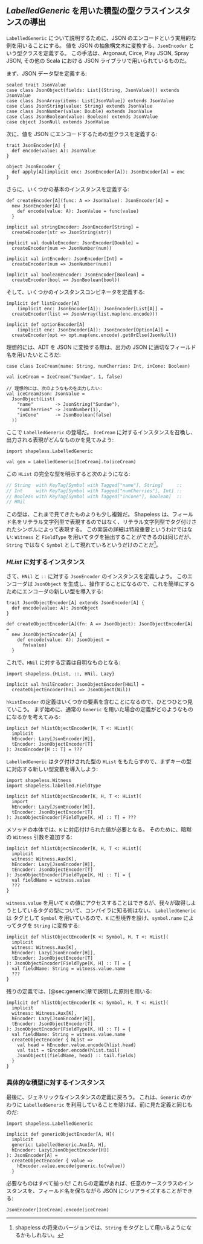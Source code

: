 ## *LabelledGeneric* を用いた積型の型クラスインスタンスの導出

`LabelledGeneric` について説明するために、JSON のエンコードという実用的な例を用いることにする。
値を JSON の抽象構文木に変換する、`JsonEncoder` という型クラスを定義する。
この手法は、Argonaut, Circe, Play JSON, Spray JSON, その他の Scala における JSON ライブラリで用いられているものだ。

まず、JSON データ型を定義する:

```tut:book:silent
sealed trait JsonValue
case class JsonObject(fields: List[(String, JsonValue)]) extends JsonValue
case class JsonArray(items: List[JsonValue]) extends JsonValue
case class JsonString(value: String) extends JsonValue
case class JsonNumber(value: Double) extends JsonValue
case class JsonBoolean(value: Boolean) extends JsonValue
case object JsonNull extends JsonValue
```

次に、値を JSON にエンコードするための型クラスを定義する:

```tut:book:silent
trait JsonEncoder[A] {
  def encode(value: A): JsonValue
}

object JsonEncoder {
  def apply[A](implicit enc: JsonEncoder[A]): JsonEncoder[A] = enc
}
```

さらに、いくつかの基本のインスタンスを定義する:

```tut:book:silent
def createEncoder[A](func: A => JsonValue): JsonEncoder[A] =
  new JsonEncoder[A] {
    def encode(value: A): JsonValue = func(value)
  }

implicit val stringEncoder: JsonEncoder[String] =
  createEncoder(str => JsonString(str))

implicit val doubleEncoder: JsonEncoder[Double] =
  createEncoder(num => JsonNumber(num))

implicit val intEncoder: JsonEncoder[Int] =
  createEncoder(num => JsonNumber(num))

implicit val booleanEncoder: JsonEncoder[Boolean] =
  createEncoder(bool => JsonBoolean(bool))
```

そして、いくつかのインスタンスコンビネータを定義する:

```tut:book:silent
implicit def listEncoder[A]
    (implicit enc: JsonEncoder[A]): JsonEncoder[List[A]] =
  createEncoder(list => JsonArray(list.map(enc.encode)))

implicit def optionEncoder[A]
    (implicit enc: JsonEncoder[A]): JsonEncoder[Option[A]] =
  createEncoder(opt => opt.map(enc.encode).getOrElse(JsonNull))
```

理想的には、ADT を JSON に変換する際は、出力の JSON に適切なフィールド名を用いたいところだ:

```tut:book:silent
case class IceCream(name: String, numCherries: Int, inCone: Boolean)

val iceCream = IceCream("Sundae", 1, false)

// 理想的には、次のようなものを出力したい:
val iceCreamJson: JsonValue =
  JsonObject(List(
    "name"        -> JsonString("Sundae"),
    "numCherries" -> JsonNumber(1),
    "inCone"      -> JsonBoolean(false)
  ))
```

ここで `LabelledGeneric` の登場だ。
`IceCream` に対するインスタンスを召喚し、出力される表現がどんなものかを見てみよう:

```tut:book:silent
import shapeless.LabelledGeneric
```

```tut:book
val gen = LabelledGeneric[IceCream].to(iceCream)
```

この `HList` の完全な型を明示すると次のようになる:

```scala
// String  with KeyTag[Symbol with Tagged["name"], String]     ::
// Int     with KeyTag[Symbol with Tagged["numCherries"], Int] ::
// Boolean with KeyTag[Symbol with Tagged["inCone"], Boolean]  ::
// HNil
```

この型は、これまで見てきたものよりも少し複雑だ。
Shapeless は、フィールド名をリテラル文字列型で表現するのではなく、リテラル文字列型でタグ付けされたシンボルによって表現する。
この実装の詳細は特段重要というわけではない:
`Witness` と `FieldType` を用いてタグを抽出することができるのは同じだが、`String` ではなく `Symbol` として現れているというだけのことだ[^future-tags]。

[^future-tags]: shapeless の将来のバージョンでは、`String` をタグとして用いるようになるかもしれない。

### *HList* に対するインスタンス

さて、`HNil` と `::` に対する  `JsonEncoder` のインスタンスを定義しよう。
このエンコーダは `JsonObject` を生成し、操作することになるので、これを簡単にするためにエンコーダの新しい型を導入する:

```tut:book:silent
trait JsonObjectEncoder[A] extends JsonEncoder[A] {
  def encode(value: A): JsonObject
}

def createObjectEncoder[A](fn: A => JsonObject): JsonObjectEncoder[A] =
  new JsonObjectEncoder[A] {
    def encode(value: A): JsonObject =
      fn(value)
  }
```

これで、`HNil` に対する定義は自明なものとなる:

```tut:book:silent
import shapeless.{HList, ::, HNil, Lazy}

implicit val hnilEncoder: JsonObjectEncoder[HNil] =
  createObjectEncoder(hnil => JsonObject(Nil))
```

`hkistEncoder` の定義はいくつかの要素を含むことになるので、ひとつひとつ見ていこう。
まず始めに、通常の `Generic` を用いた場合の定義がどのようなものになるかを考えてみる:

```tut:book:silent
implicit def hlistObjectEncoder[H, T <: HList](
  implicit
  hEncoder: Lazy[JsonEncoder[H]],
  tEncoder: JsonObjectEncoder[T]
): JsonEncoder[H :: T] = ???
```

`LabelledGeneric` はタグ付けされた型の `HList` をもたらすので、まずキーの型に対応する新しい型変数を導入しよう:

```tut:book:silent
import shapeless.Witness
import shapeless.labelled.FieldType

implicit def hlistObjectEncoder[K, H, T <: HList](
  import
  hEncoder: Lazy[JsonEncoder[H]],
  tEncoder: JsonObjectEncoder[T]
): JsonObjectEncoder[FieldType[K, H] :: T] = ???
```

メソッドの本体では、`K` に対応付けられた値が必要となる。
そのために、暗黙の `Witness` 引数を追加する:

```tut:book:silent
implicit def hlistObjectEncoder[K, H, T <: HList](
  implicit
  witness: Witness.Aux[K],
  hEncoder: Lazy[JsonEncoder[H]],
  tEncoder: JsonObjectEncoder[T]
): JsonObjectEncoder[FieldType[K, H] :: T] = {
  val fieldName = witness.value
  ???
}
```

`witness.value` を用いて `K` の値にアクセスすることはできるが、我々が取得しようとしているタグの型について、コンパイラに知る術はない。
`LabelledGeneric` は タグとして `Symbol` を用いているので、`K` に型境界を設け、`symbol.name` によってタグを `String` に変換する:

```tut:book:silent
implicit def hlistObjectEncoder[K <: Symbol, H, T <: HList](
  implicit
  witness: Witness.Aux[K],
  hEncoder: Lazy[JsonEncoder[H]],
  tEncoder: JsonObjectEncoder[T]
): JsonObjectEncoder[FieldType[K, H] :: T] = {
  val fieldName: String = witness.value.name
  ???
}
```

残りの定義では、[@sec:generic]章で説明した原則を用いる:

```tut:book:silent
implicit def hlistObjectEncoder[K <: Symbol, H, T <: HList](
  implicit
  witness: Witness.Aux[K],
  hEncoder: Lazy[JsonEncoder[H]],
  tEncoder: JsonObjectEncoder[T]
): JsonObjectEncoder[FieldType[K, H] :: T] = {
  val fieldName: String = witness.value.name
  createObjectEncoder { hList =>
    val head = hEncoder.value.encode(hlist.head)
    val tait = tEncoder.encode(hlist.tail)
    JsonObject((fieldName, head) :: tail.fields)
  }
}
```

### 具体的な積型に対するインスタンス

最後に、ジェネリックなインスタンスの定義に戻ろう。
これは、`Generic` のかわりに `LabelledGeneric` を利用していることを除けば、前に見た定義と同じものだ:

```tut:book:silent
import shapeless.LabelledGeneric

implicit def genericObjectEncoder[A, H](
  implicit
  generic: LabelledGeneric.Aux[A, H],
  hEncoder: Lazy[JsonObjectEncoder[H]]
): JsonEncoder[A] =
  createObjectEncoder { value =>
    hEncoder.value.encode(generic.to(value))
  }
```

必要なものはすべて揃った!
これらの定義があれば、任意のケースクラスのインスタンスを、フィールド名を保ちながら JSON にシリアライズすることができる:

```tut:book
JsonEncoder[IceCream].encode(iceCream)
```
